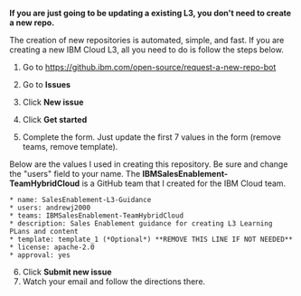 **If you are just going to be updating a existing L3, you don't need to create a new repo.**

The creation of new repositories is automated, simple, and fast. If you are creating a new IBM Cloud L3, all you need to do is follow the steps below. 

1. Go to <a href="https://github.ibm.com/open-source/request-a-new-repo-bot" target="_blank">https://github.ibm.com/open-source/request-a-new-repo-bot</a>

2. Go to **Issues**

3. Click **New issue**

4. Click **Get started**

5. Complete the form. Just update the first 7 values in the form (remove teams, remove template).

Below are the values I used in creating this repository. Be sure and change the "users" field to your name. The **IBMSalesEnablement-TeamHybridCloud** is a GitHub team that I created for the IBM Cloud team.

```
* name: SalesEnablement-L3-Guidance
* users: andrewj2000
* teams: IBMSalesEnablement-TeamHybridCloud
* description: Sales Enablement guidance for creating L3 Learning PLans and content
* template: template_1 (*Optional*) **REMOVE THIS LINE IF NOT NEEDED**
* license: apache-2.0
* approval: yes
```

6. Click **Submit new issue**
7. Watch your email and follow the directions there.
